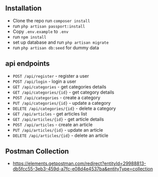 
## Installation

- Clone the repo run `composer install`
- run `php artisan passport:install`
- Copy `.env.example` to `.env`
- run `npm install`
- set up database and run `php artisan migrate`
- run `php artisan db:seed` for dummy data

## api endpoints

- `POST /api/register` - register a user
- `POST /api/login` - login a user
- `GET /api/categories` - get categories details
- `GET /api/categories/{id}` - get category details
- `POST /api/categories` - create a category
- `PUT /api/categories/{id}` - update a category
- `DELETE /api/categories/{id}` - delete a category
- `GET /api/articles` - get articles list
- `GET /api/articles/{id}` - get article details
- `POST /api/articles` - create an article
- `PUT /api/articles/{id}` - update an article
- `DELETE /api/articles/{id}` - delete an article

## Postman Collection

- https://elements.getpostman.com/redirect?entityId=29988813-db5fcc55-3eb3-459d-a7fc-e08d4e4537ba&entityType=collection
